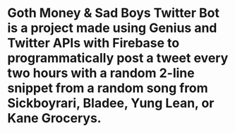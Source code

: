 # Goth Money & Sad Boys Twitter Bot is a project made using Genius and Twitter APIs with Firebase to programmatically post a tweet every two hours with a random 2-line snippet from a random song from Sickboyrari, Bladee, Yung Lean, or Kane Grocerys.
